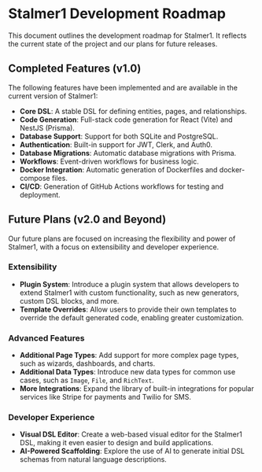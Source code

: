 # Stalmer1 Development Roadmap

This document outlines the development roadmap for Stalmer1. It reflects the current state of the project and our plans for future releases.

## Completed Features (v1.0)

The following features have been implemented and are available in the current version of Stalmer1:

- **Core DSL**: A stable DSL for defining entities, pages, and relationships.
- **Code Generation**: Full-stack code generation for React (Vite) and NestJS (Prisma).
- **Database Support**: Support for both SQLite and PostgreSQL.
- **Authentication**: Built-in support for JWT, Clerk, and Auth0.
- **Database Migrations**: Automatic database migrations with Prisma.
- **Workflows**: Event-driven workflows for business logic.
- **Docker Integration**: Automatic generation of Dockerfiles and docker-compose files.
- **CI/CD**: Generation of GitHub Actions workflows for testing and deployment.

## Future Plans (v2.0 and Beyond)

Our future plans are focused on increasing the flexibility and power of Stalmer1, with a focus on extensibility and developer experience.

### Extensibility

- **Plugin System**: Introduce a plugin system that allows developers to extend Stalmer1 with custom functionality, such as new generators, custom DSL blocks, and more.
- **Template Overrides**: Allow users to provide their own templates to override the default generated code, enabling greater customization.

### Advanced Features

- **Additional Page Types**: Add support for more complex page types, such as wizards, dashboards, and charts.
- **Additional Data Types**: Introduce new data types for common use cases, such as `Image`, `File`, and `RichText`.
- **More Integrations**: Expand the library of built-in integrations for popular services like Stripe for payments and Twilio for SMS.

### Developer Experience

- **Visual DSL Editor**: Create a web-based visual editor for the Stalmer1 DSL, making it even easier to design and build applications.
- **AI-Powered Scaffolding**: Explore the use of AI to generate initial DSL schemas from natural language descriptions.
